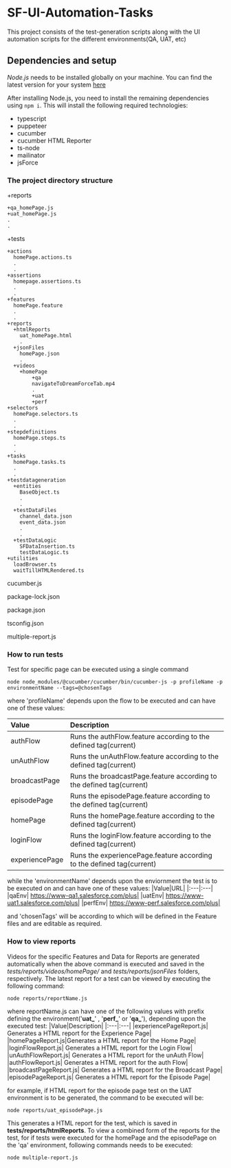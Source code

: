 # SF-UI-Automation-Tasks
This project consists of the test-generation scripts along with the UI automation scripts for the different environments(QA, UAT, etc)
## Dependencies and setup
*Node.js* needs to be installed globally on your machine. You can find the latest version for your system [here](https://nodejs.org/en/download/)

After installing Node.js, you need to install the remaining dependencies using `npm i`. This will install the following required technologies:
- typescript
- puppeteer
- cucumber
- cucumber HTML Reporter
- ts-node
- mailinator
- jsForce

### The project directory structure
+reports

    +qa_homePage.js
    +uat_homePage.js
    .
    .
+tests

    +actions
      homePage.actions.ts
      .
      .
    +assertions
      homepage.assertions.ts
      .
      .
    +features
      homePage.feature
      .
      .
    +reports
      +htmlReports
        uat_homePage.html  
        .
      +jsonFiles
        homePage.json
        .
      +videos
        +homePage
            +qa
            navigateToDreamForceTab.mp4
            .
            +uat
            +perf
    +selectors
      homePage.selectors.ts
      .
      .
    +stepdefinitions
      homePage.steps.ts
      .
      .
    +tasks
      homePage.tasks.ts
      .
      .
    +testdatageneration
      +entities
        BaseObject.ts
        .
        .
      +testDataFiles
        channel_data.json
        event_data.json
        .
        .
      +testDataLogic
        SFDataInsertion.ts
        testDataLogic.ts
    +utilities
      loadBrowser.ts
      waitTillHTMLRendered.ts
    
  cucumber.js
  
  package-lock.json
  
  package.json
  
  tsconfig.json
  
  multiple-report.js

### How to run tests
Test for specific page can be executed using a single command
```
node node_modules/@cucumber/cucumber/bin/cucumber-js -p profileName -p environmentName --tags=@chosenTags
```
where 'profileName' depends upon the flow to be executed and can have one of these values:

|Value|Description|
|:---|:---|
|authFlow| Runs the authFlow.feature according to the defined tag(current)|
|unAuthFlow| Runs the unAuthFlow.feature according to the defined tag(current)|
|broadcastPage| Runs the broadcastPage.feature according to the defined tag(current)|
|episodePage| Runs the episodePage.feature according to the defined tag(current)|
|homePage| Runs the homePage.feature according to the defined tag(current)|
|loginFlow| Runs the loginFlow.feature according to the defined tag(current)|
|experiencePage| Runs the experiencePage.feature according to the defined tag(current)|



while the 'environmentName' depends upon the enviornment the test is to be executed on and can have one of these values:
|Value|URL|
|:---|:---|
|qaEnv| https://www-qa1.salesforce.com/plus|
|uatEnv| https://www-uat1.salesforce.com/plus|
|perfEnv| https://www-perf.salesforce.com/plus|

and 'chosenTags' will be according to which will be defined in the Feature files and are editable as required.

### How to view reports
Videos for the specific Features and Data for Reports are generated automatically when the above command is executed and saved in the *tests/reports/videos/homePage/*  and *tests/reports/jsonFiles* folders, respectively. The latest report for a test can be viewed by executing the following command:
```
node reports/reportName.js
```
where reportName.js can have one of the following values with prefix defining the environment('**uat_**' , '**perf_**' or '**qa_**'), depending upon the executed test:
|Value|Description|
|:---|:---|
|experiencePageReport.js| Generates a HTML report for the Experience Page|
|homePageReport.js|Generates a HTML report for the Home Page|
|loginFlowReport.js| Generates a HTML report for the Login Flow|
|unAuthFlowReport.js| Generates a HTML report for the unAuth Flow|
|authFlowReport.js| Generates a HTML report for the auth Flow|
|broadcastPageReport.js| Generates a HTML report for the Broadcast Page|
|episodePageReport.js| Generates a HTML report for the Episode Page|

for example, if HTML report for the episode page test on the UAT environment is to be generated, the command to be executed will be:
```
node reports/uat_episodePage.js
```

This generates a HTML report for the test, which is saved in **tests/reports/htmlReports**.
To view a combined form of the reports for the test, for if tests were executed for the homePage and the episodePage on the 'qa' environment, following commands needs to be executed:
```
node multiple-report.js
```

